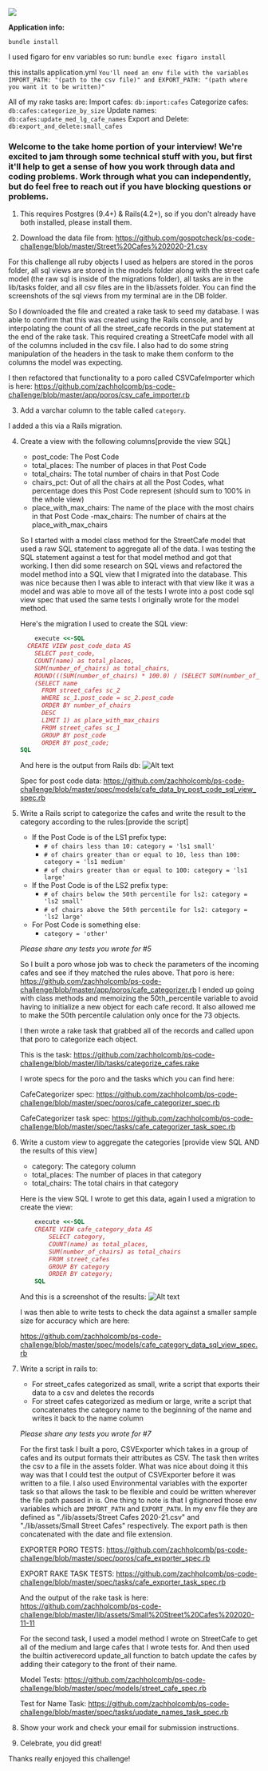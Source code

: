 ![](https://assets-global.website-files.com/5b69e8315733f2850ec22669/5b749a4663ff82be270ff1f5_GSC%20Lockup%20(Orange%20%3A%20Black).svg)

**Application info:**

`bundle install`

I used figaro for env variables so run:
`bundle exec figaro install`

this installs application.yml
`You'll need an env file with the variables IMPORT_PATH: "(path to the csv file)" and EXPORT_PATH: "(path where you want it to be written)"`

All of my rake tasks are:
Import cafes: `db:import:cafes`
Categorize cafes: `db:cafes:categorize_by_size`
Update names: `db:cafes:update_med_lg_cafe_names`
Export and Delete: `db:export_and_delete:small_cafes`


### Welcome to the take home portion of your interview! We're excited to jam through some technical stuff with you, but first it'll help to get a sense of how you work through data and coding problems. Work through what you can independently, but do feel free to reach out if you have blocking questions or problems.

1) This requires Postgres (9.4+) & Rails(4.2+), so if you don't already have both installed, please install them.

2) Download the data file from: https://github.com/gospotcheck/ps-code-challenge/blob/master/Street%20Cafes%202020-21.csv

For this challenge all ruby objects I used as helpers are stored in the poros folder, all sql views are stored in the models folder along with the street cafe model (the raw sql is inside of the migrations folder), all tasks are in the lib/tasks folder, and all csv files are in the lib/assets folder. You can find the screenshots of the sql views from my terminal are in the DB folder. 

So I downloaded the file and created a rake task to seed my database. I was able to confirm that this was created using the Rails console, and by interpolating the count of all the street_cafe records in the put statement at the end of the rake task. This required creating a StreetCafe model with all of the columns included in the csv file. I also had to do some string manipulation of the headers in the task to make them conform to the columns the model was expecting.

I then refactored that functionality to a poro called CSVCafeImporter which is here:
https://github.com/zachholcomb/ps-code-challenge/blob/master/app/poros/csv_cafe_importer.rb

3) Add a varchar column to the table called `category`. 

I added a this via a Rails migration.

4) Create a view with the following columns[provide the view SQL]
    - post_code: The Post Code
    - total_places: The number of places in that Post Code
    - total_chairs: The total number of chairs in that Post Code
    - chairs_pct: Out of all the chairs at all the Post Codes, what percentage does this Post Code represent (should sum to 100% in the whole view)
    - place_with_max_chairs: The name of the place with the most chairs in that Post Code
    -max_chairs: The number of chairs at the place_with_max_chairs
	
    So I started with a model class method for the StreetCafe model that used a raw SQL statement to aggregate all of the data. I was testing the SQL statement against a test for that model method and got that working. I then did some research on SQL views and refactored the model method into a SQL view that I migrated into the database. This was nice because then I was able to interact with that view like it was a model and was able to move all of the tests I wrote into a post code sql view spec that used the same tests I originally wrote for the model method.
    
    Here's the migration I used to create the SQL view:
    ```ruby
    	execute <<-SQL
      CREATE VIEW post_code_data AS
        SELECT post_code,
        COUNT(name) as total_places,
        SUM(number_of_chairs) as total_chairs,
        ROUND(((SUM(number_of_chairs) * 100.0) / (SELECT SUM(number_of_chairs) FROM street_cafes)), 2) as chairs_pct,
        (SELECT name 
          FROM street_cafes sc_2 
          WHERE sc_1.post_code = sc_2.post_code 
          ORDER BY number_of_chairs 
          DESC 
          LIMIT 1) as place_with_max_chairs
          FROM street_cafes sc_1
          GROUP BY post_code
          ORDER BY post_code;
    SQL
    ```
    
    And here is the output from Rails db:
    ![Alt text](db/post_code_view_sql.png?raw=true "post_code_data SQL view")
    
    Spec for post code data: https://github.com/zachholcomb/ps-code-challenge/blob/master/spec/models/cafe_data_by_post_code_sql_view_spec.rb
    

5) Write a Rails script to categorize the cafes and write the result to the category according to the rules:[provide the script]
    - If the Post Code is of the LS1 prefix type:
        - `# of chairs less than 10: category = 'ls1 small'`
        - `# of chairs greater than or equal to 10, less than 100: category = 'ls1 medium'`
        - `# of chairs greater than or equal to 100: category = 'ls1 large' `
    - If the Post Code is of the LS2 prefix type: 
        - `# of chairs below the 50th percentile for ls2: category = 'ls2 small'`
        - `# of chairs above the 50th percentile for ls2: category = 'ls2 large'`
    - For Post Code is something else:
        - `category = 'other'`

    *Please share any tests you wrote for #5*

    So I built a poro whose job was to check the parameters of the incoming cafes and see if they matched the rules above.
    That poro is here: https://github.com/zachholcomb/ps-code-challenge/blob/master/app/poros/cafe_categorizer.rb 
    I ended up going with class methods and memoizing the 50th_percentile variable to avoid having to initialize a new object for
    each cafe record. It also allowed me to make the 50th percentile calulation only once for the 73 objects.

    I then wrote a rake task that grabbed all of the records and called upon that poro to categorize each object.
    
    This is the task: https://github.com/zachholcomb/ps-code-challenge/blob/master/lib/tasks/categorize_cafes.rake

    I wrote specs for the poro and the tasks which you can find here:
    
    CafeCategorizer spec: https://github.com/zachholcomb/ps-code-challenge/blob/master/spec/poros/cafe_categorizer_spec.rb
    
    CafeCategorizer task spec: https://github.com/zachholcomb/ps-code-challenge/blob/master/spec/tasks/cafe_categorizer_task_spec.rb


6) Write a custom view to aggregate the categories [provide view SQL AND the results of this view]
    - category: The category column
    - total_places: The number of places in that category
    - total_chairs: The total chairs in that category

    Here is the view SQL I wrote to get this data, again I used a migration to create the view:
    ```Ruby
        execute <<-SQL
        CREATE VIEW cafe_category_data AS
            SELECT category,
            COUNT(name) as total_places,
            SUM(number_of_chairs) as total_chairs
            FROM street_cafes
            GROUP BY category
            ORDER BY category;
        SQL
    ```

    And this is a screenshot of the results:
    ![Alt text](db/cafe_category_data_sql_view.png?raw=true "category_data SQL view")

    I was then able to write tests to check the data against a smaller sample size for accuracy which are here:
    
    https://github.com/zachholcomb/ps-code-challenge/blob/master/spec/models/cafe_category_data_sql_view_spec.rb

7) Write a script in rails to:
    - For street_cafes categorized as small, write a script that exports their data to a csv and deletes the records
    - For street cafes categorized as medium or large, write a script that concatenates the category name to the beginning of the name and writes it back to the name column
	
    *Please share any tests you wrote for #7*

    For the first task I built a poro, CSVExporter which takes in a group of cafes and its output formats their attributes as CSV. The task 
    then writes the csv to a file in the assets folder. What was nice about doing it this way was that I could test the output of CSVExporter before it was written to a file. I also used Environmental variables with the exporter task so that allows the task to be flexible and could be written wherever the file path passed in is. One thing to note is that I gitignored those env variables which are `IMPORT_PATH` and `EXPORT_PATH`. In my env file they are defined as "./lib/assets/Street Cafes 2020-21.csv" and "./lib/assets/Small Street Cafes" respectively. The export path is then concatenated with the date and file extension.
    
    EXPORTER PORO TESTS: https://github.com/zachholcomb/ps-code-challenge/blob/master/spec/poros/cafe_exporter_spec.rb
    
    EXPORT RAKE TASK TESTS: https://github.com/zachholcomb/ps-code-challenge/blob/master/spec/tasks/cafe_exporter_task_spec.rb
    
    And the output of the rake task is here: https://github.com/zachholcomb/ps-code-challenge/blob/master/lib/assets/Small%20Street%20Cafes%202020-11-11

    For the second task, I used a model method I wrote on StreetCafe to get all of the medium and large cafes that I wrote tests for. And then used the builtin activerecord update_all function to batch update the cafes by adding their category to the front of their name.

    Model Tests: https://github.com/zachholcomb/ps-code-challenge/blob/master/spec/models/street_cafe_spec.rb
    
    Test for Name Task: https://github.com/zachholcomb/ps-code-challenge/blob/master/spec/tasks/update_names_task_spec.rb

8) Show your work and check your email for submission instructions.

9) Celebrate, you did great! 

Thanks really enjoyed this challenge!

